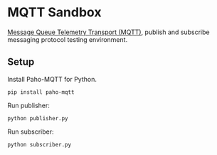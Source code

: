 # MQTT Sandbox
[Message Queue Telemetry Transport (MQTT)](https://en.wikipedia.org/wiki/MQTT), publish and subscribe messaging protocol testing environment.

## Setup
Install Paho-MQTT for Python.

   `pip install paho-mqtt`

Run publisher:

   `python publisher.py`

Run subscriber:

   `python subscriber.py`

